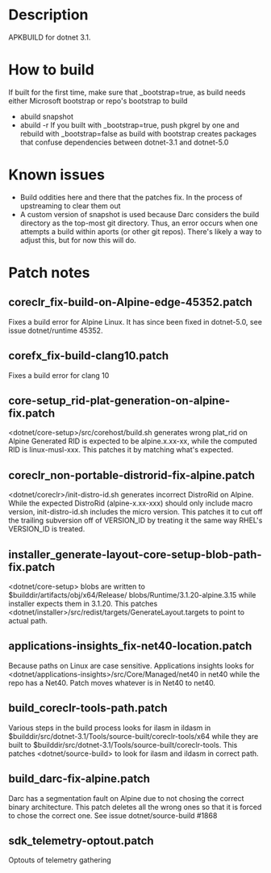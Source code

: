 # Description
APKBUILD for dotnet 3.1.

# How to build
If built for the first time, make sure that _bootstrap=true, as build
needs either Microsoft bootstrap or repo's bootstrap to build
* abuild snapshot
* abuild -r
If you built with _bootstrap=true, push pkgrel by one and rebuild with
_bootstrap=false as build with bootstrap creates packages that confuse
dependencies between dotnet-3.1 and dotnet-5.0

# Known issues
* Build oddities here and there that the patches fix. In the process of 
upstreaming to clear them out
* A custom version of snapshot is used because Darc considers the build 
directory as the top-most git  directory. Thus, an error occurs when one 
attempts a build within aports (or other git repos). There's likely
a way to adjust this, but for now this will do.


# Patch notes

## coreclr_fix-build-on-Alpine-edge-45352.patch
   Fixes a build error for Alpine Linux. It has since been fixed in dotnet-5.0,
   see issue dotnet/runtime 45352.
## corefx_fix-build-clang10.patch
   Fixes a build error for clang 10
## core-setup_rid-plat-generation-on-alpine-fix.patch
   <dotnet/core-setup>/src/corehost/build.sh generates wrong plat_rid on Alpine
   Generated RID is expected to be alpine.x.xx-xx, while the computed RID
   is linux-musl-xxx. This patches it by matching what's expected.
## coreclr_non-portable-distrorid-fix-alpine.patch
   <dotnet/coreclr>/init-distro-id.sh generates incorrect DistroRid on Alpine.
   While the expected DistroRid (alpine-x.xx-xxx) should only include macro
   version, init-distro-id.sh includes the micro version. This patches it
   to cut off the trailing subversion off of VERSION_ID by treating it 
   the same way RHEL's VERSION_ID is treated.
## installer_generate-layout-core-setup-blob-path-fix.patch
   <dotnet/core-setup> blobs are written to $builddir/artifacts/obj/x64/Release/
   blobs/Runtime/3.1.20-alpine.3.15 while installer expects them in 3.1.20.
   This patches <dotnet/installer>/src/redist/targets/GenerateLayout.targets
   to point to actual path.
## applications-insights_fix-net40-location.patch
   Because paths on Linux are case sensitive. Applications insights looks
   for <dotnet/applications-insights>/src/Core/Managed/net40 in net40 
   while the repo has a Net40. Patch moves whatever is in Net40 to net40.
## build_coreclr-tools-path.patch
   Various steps in the build process looks for ilasm in ildasm in 
   $builddir/src/dotnet-3.1/Tools/source-built/coreclr-tools/x64 while they are
   built to $builddir/src/dotnet-3.1/Tools/source-built/coreclr-tools.
   This patches <dotnet/source-build> to look for ilasm and ildasm
   in correct path.
## build_darc-fix-alpine.patch         
   Darc has a segmentation fault on Alpine due to not chosing the correct
   binary architecture. This patch deletes all the wrong ones so that it
   is forced to chose the correct one. See issue dotnet/source-build #1868
## sdk_telemetry-optout.patch
   Optouts of telemetry gathering

